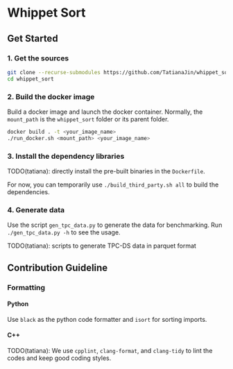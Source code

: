 # Whippet Sort

## Get Started

### 1. Get the sources

```bash
git clone --recurse-submodules https://github.com/TatianaJin/whippet_sort.git
cd whippet_sort
```

### 2. Build the docker image

Build a docker image and launch the docker container. Normally, the `mount_path` is the `whippet_sort` folder or its parent folder.

```bash
docker build . -t <your_image_name>
./run_docker.sh <mount_path> <your_image_name>
```

### 3. Install the dependency libraries

TODO(tatiana): directly install the pre-built binaries in the `Dockerfile`.

For now, you can temporarily use `./build_third_party.sh all` to build the dependencies.

### 4. Generate data

Use the script `gen_tpc_data.py` to generate the data for benchmarking. Run `./gen_tpc_data.py -h` to see the usage.

TODO(tatiana): scripts to generate TPC-DS data in parquet format

## Contribution Guideline

### Formatting

#### Python

Use `black` as the python code formatter and `isort` for sorting imports.

#### C++

TODO(tatiana): We use `cpplint`, `clang-format`, and `clang-tidy` to lint the codes and keep good coding styles.

